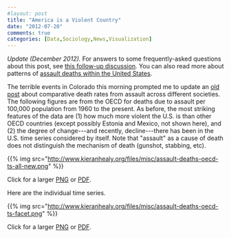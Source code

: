 ```yaml
---
#layout: post
title: "America is a Violent Country"
date: "2012-07-20"
comments: true
categories: [Data,Sociology,News,Visualization]
---
```


*Update (December 2012).* For answers to some frequently-asked questions about this post, see [this follow-up discussion](http://www.kieranhealy.org/blog/archives/2012/12/18/assault-death-rates-in-america-some-follow-up/). You can also read more about patterns of [assault deaths within the United States](http://www.kieranhealy.org/blog/archives/2012/07/21/assault-deaths-within-the-united-states/).

The terrible events in Colorado this morning prompted me to update an [old post](http://kieranhealy.org/blog/archives/2005/03/24/violent-societies/) about comparative death rates from assault across different societies. The following figures are from the OECD for deaths due to assault per 100,000 population from 1960 to the present. As before, the most striking features of the data are (1) how much more violent the U.S. is than other OECD countries (except possibly Estonia and Mexico, not shown here), and (2) the degree of change---and recently, decline---there has been in the U.S. time series considered by itself. Note that "assault" as a cause of death does not distinguish the mechanism of death (gunshot, stabbing, etc). 

{{% img src="http://www.kieranhealy.org/files/misc/assault-deaths-oecd-ts-all-new.png" %}}

Click for a larger [PNG](http://www.kieranhealy.org/files/misc/assault-deaths-oecd-ts-all-new.png) or [PDF](http://www.kieranhealy.org/files/misc/assault-deaths-oecd-ts-all-new.pdf).

Here are the individual time series.

{{% img src="http://www.kieranhealy.org/files/misc/assault-deaths-oecd-ts-facet.png" %}}

Click for a larger [PNG](http://www.kieranhealy.org/files/misc/assault-deaths-oecd-ts-facet.png) or [PDF](http://www.kieranhealy.org/files/misc/assault-deaths-oecd-ts-facet.pdf).
